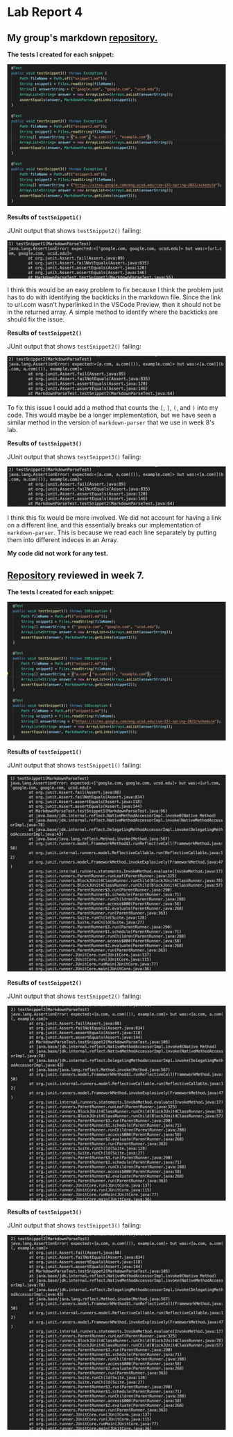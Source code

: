 # Lab Report 4

## My group's markdown [repository.](https://github.com/DanUCSD/markdown-parser)

**The tests I created for each snippet:**

![](snippet-tests1.png)

**Results of `testSnippet1()`**

JUnit output that shows `testSnippet2()` failing:

![](snippet1-fail1.png)

I think this would be an easy problem to fix because I think the problem just has to do with identifying the backticks in the markdown file. Since the link to url.com wasn't hyperlinked in the VSCode Preview, then it should not be in the returned array. A simple method to identify where the backticks are should fix the issue.

**Results of `testSnippet2()`**

JUnit output that shows `testSnippet2()` failing:

![](snippet2-fail1.png)

To fix this issue I could add a method that counts the `[`, `]`, `(`, and `)` into my code. This would maybe be a longer implementation, but we have seen a similar method in the version of `markdown-parser` that we use in week 8's lab.

**Results of `testSnippet3()`**

JUnit output that shows `testSnippet3()` failing:

![](snippet2-fail1.png)

I think this fix would be more involved. We did not account for having a link on a different line, and this essentially breaks our implementation of `markdown-parser`. This is because we read each line separately by putting them into different indeces in an Array.

**My code did not work for any test.**

## [Repository](https://github.com/YoavGutmanUCSD/markdown-parser-2) reviewed in week 7.

**The tests I created for each snippet:**

![](snippet-tests2.png)

**Results of `testSnippet1()`**

JUnit output that shows `testSnippet1()` failing:

![](snippet1-fail2.png)

**Results of `testSnippet2()`**

JUnit output that shows `testSnippet2()` failing:

![](snippet2-fail2.png)

**Results of `testSnippet3()`**

JUnit output that shows `testSnippet3()` failing:

![](snippet2-fail2.png)
